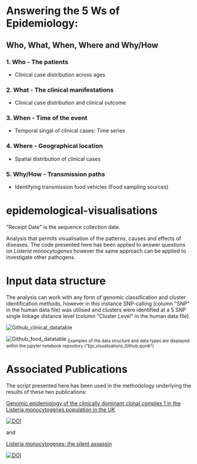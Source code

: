 # Answering the 5 Ws of Epidemiology: 
## Who, What, When, Where and Why/How

### 1. Who - The patients
   * Clinical case distribution across ages

### 2. What - The clinical manifestations
   * Clinical case distribution and clinical outcome 
   
### 3. When - Time of the event
   * Temporal singal of clinical cases: Time series
  
### 4. Where - Geographical location
   * Spatial distribution of clinical cases

### 5. Why/How - Transmission paths
  * Identifying transmission food vehicles (Food sampling sources)

    

# epidemological-visualisations

"Receipt Date" is the sequence collection date.

Analysis that permits visualisation of the patterns, causes and effects of diseases. The code presented here has been applied to answer questions on *Listeria monocytogenes* however the same approach can be applied to investigate other pathogens.


# Input data structure
The analysis can work with any form of genomic classification and cluster identification methods, however in this instance SNP-calling (column "SNP" in the human data file) was utilised and clusters were identified at a 5 SNP single linkage distance level (column "Cluster Level" in the human data file). 


![Github_clinical_datatable](https://github.com/user-attachments/assets/70c68cba-d327-44d3-90f7-044181049627)


![Github_food_datatable](https://github.com/user-attachments/assets/917ecc9f-e8fb-4e7d-95ef-3a873c1b3d16)
<sub>Examples of the data structure and data types are displayed within the jupyter notebook repository ("Epi_visualisations_Github.ipynb")</sub>



# Associated Publications
The script presented here has been used in the methodology underlying the results of these two publications:

[Genomic epidemiology of the clinically dominant clonal complex 1 in the Listeria monocytogenes population in the UK](https://www.microbiologyresearch.org/content/journal/mgen/10.1099/mgen.0.001155)


[![DOI](https://zenodo.org/badge/DOI/10.5281/mgen.0.001155.svg)](https://doi.org/10.1099/mgen.0.001155)


and


[Listeria monocytogenes: the silent assassin](https://www.microbiologyresearch.org/content/journal/jmm/10.1099/jmm.0.001800)

[![DOI](https://zenodo.org/badge/DOI/0.1099/mgen.0.001155.svg)](https://doi.org/10.1099/jmm.0.001800)


